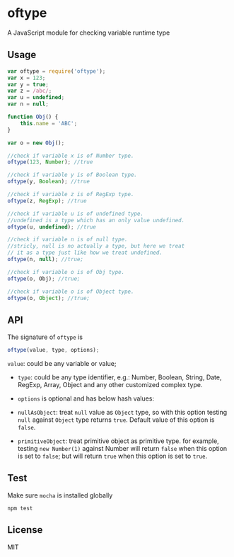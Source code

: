 oftype
======

A JavaScript module for checking variable runtime type

## Usage
```javascript
var oftype = require('oftype');
var x = 123;
var y = true;
var z = /abc/;
var u = undefined;
var n = null;

function Obj() {
    this.name = 'ABC';
}

var o = new Obj();

//check if variable x is of Number type.
oftype(123, Number); //true

//check if variable y is of Boolean type.
oftype(y, Boolean); //true

//check if variable z is of RegExp type.
oftype(z, RegExp); //true

//check if variable u is of undefined type.
//undefined is a type which has an only value undefined.
oftype(u, undefined); //true

//check if variable n is of null type.
//stricly, null is no actually a type, but here we treat
// it as a type just like how we treat undefined.
oftype(n, null); //true;

//check if variable o is of Obj type.
oftype(o, Obj); //true;

//check if variable o is of Object type.
oftype(o, Object); //true;

```

## API
The signature of `oftype` is
```javascript
oftype(value, type, options);
```
`value`: could be any variable or value;

* `type`: could be any type identifier, e.g.: Number, Boolean, String, Date, RegExp, Array, Object and any other customized complex type.

* `options` is optional and has below hash values:

 * `nullAsObject`: treat `null` value as `Object` type, so with this option testing `null` against `Object` type returns `true`. Default value of this option is `false`.

 * `primitiveObject`: treat primitive object as primitive type. for example, testing `new Number(1)` against Number will return `false` when this option is set to `false`; but will return `true` when this option is set to `true`.

## Test
Make sure `mocha` is installed globally

```
npm test
```

## License
MIT
